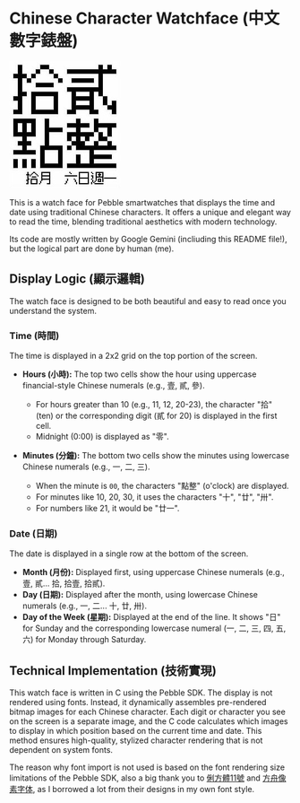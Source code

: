 # Chinese Character Watchface (中文數字錶盤)

![image](display.jpg)

This is a watch face for Pebble smartwatches that displays the time and date using traditional Chinese characters. It offers a unique and elegant way to read the time, blending traditional aesthetics with modern technology.

Its code are mostly written by Google Gemini (incliuding this README file!), but the logical part are done by human (me).

## Display Logic (顯示邏輯)

The watch face is designed to be both beautiful and easy to read once you understand the system.

### Time (時間)

The time is displayed in a 2x2 grid on the top portion of the screen.

-   **Hours (小時):** The top two cells show the hour using uppercase financial-style Chinese numerals (e.g., 壹, 貳, 參).
    -   For hours greater than 10 (e.g., 11, 12, 20-23), the character "拾" (ten) or the corresponding digit (貳 for 20) is displayed in the first cell.
    -   Midnight (0:00) is displayed as "零".

-   **Minutes (分鐘):** The bottom two cells show the minutes using lowercase Chinese numerals (e.g., 一, 二, 三).
    -   When the minute is `00`, the characters "點整" (o'clock) are displayed.
    -   For minutes like 10, 20, 30, it uses the characters "十", "廿", "卅".
    -   For numbers like 21, it would be "廿一".

### Date (日期)

The date is displayed in a single row at the bottom of the screen.

-   **Month (月份):** Displayed first, using uppercase Chinese numerals (e.g., 壹, 貳... 拾, 拾壹, 拾貳).
-   **Day (日期):** Displayed after the month, using lowercase Chinese numerals (e.g., 一, 二... 十, 廿, 卅).
-   **Day of the Week (星期):** Displayed at the end of the line. It shows "日" for Sunday and the corresponding lowercase numeral (一, 二, 三, 四, 五, 六) for Monday through Saturday.

## Technical Implementation (技術實現)

This watch face is written in C using the Pebble SDK. The display is not rendered using fonts. Instead, it dynamically assembles pre-rendered bitmap images for each Chinese character. Each digit or character you see on the screen is a separate image, and the C code calculates which images to display in which position based on the current time and date. This method ensures high-quality, stylized character rendering that is not dependent on system fonts.

The reason why font import is not used is based on the font rendering size limitations of the Pebble SDK, also a big thank you to [俐方體11號](https://github.com/ACh-K/Cubic-11) and [方舟像素字体](https://github.com/TakWolf/ark-pixel-font), as I borrowed a lot from their designs in my own font style.
